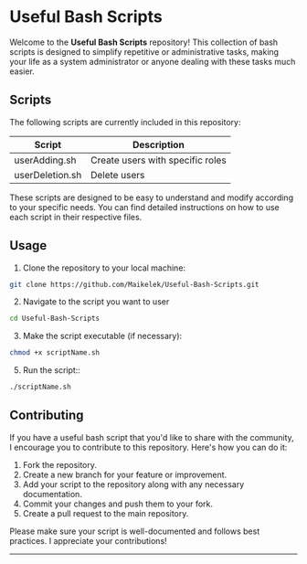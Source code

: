 # Useful Bash Scripts

Welcome to the **Useful Bash Scripts** repository! This collection of bash scripts is designed to simplify repetitive or administrative tasks, making your life as a system administrator or anyone dealing with these tasks much easier.

## Scripts

The following scripts are currently included in this repository:

| Script         | Description                            |
| -------------- | -------------------------------------- |
| userAdding.sh  | Create users with specific roles      |
| userDeletion.sh| Delete users                           |

These scripts are designed to be easy to understand and modify according to your specific needs. You can find detailed instructions on how to use each script in their respective files.

## Usage

1. Clone the repository to your local machine:

```bash
git clone https://github.com/Maikelek/Useful-Bash-Scripts.git
```

2. Navigate to the script you want to user

```bash
cd Useful-Bash-Scripts
```

3. Make the script executable (if necessary):

```bash
chmod +x scriptName.sh
```

5. Run the script::
   
```bash
./scriptName.sh
```

## Contributing

If you have a useful bash script that you'd like to share with the community, I encourage you to contribute to this repository. Here's how you can do it:

1. Fork the repository.
2. Create a new branch for your feature or improvement.
3. Add your script to the repository along with any necessary documentation.
4. Commit your changes and push them to your fork.
5. Create a pull request to the main repository.

Please make sure your script is well-documented and follows best practices. I appreciate your contributions!


--- 
